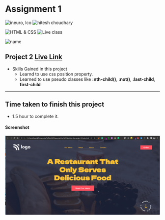 # Assignment 1

![ineuro, lco](https://img.shields.io/badge/iNeuron-LCO-green)
![hitesh choudhary](https://img.shields.io/badge/Hitesh--Choudhary-Full--stack--JS--bootcamp-red)

![HTML & CSS](https://img.shields.io/badge/HTML-CSS-orange)
![Live class](https://img.shields.io/badge/LIVE--CLASS-PROJECT--2-lightgrey)

![name](https://img.shields.io/badge/Kaushal--Mehta-MCA--last--year-lightgrey)

## Project 2 [Live Link](#)

-   Skills Gained in this project
    -   Learnd to use css position property.
    -   Learned to use pseudo classes like **:nth-child()**, **:not()**, **:last-child**, **first-child**

---

## Time taken to finish this project

-   1.5 hour to complete it.

#### Screenshot

![Desktop](./screenshots/project-2.png)
